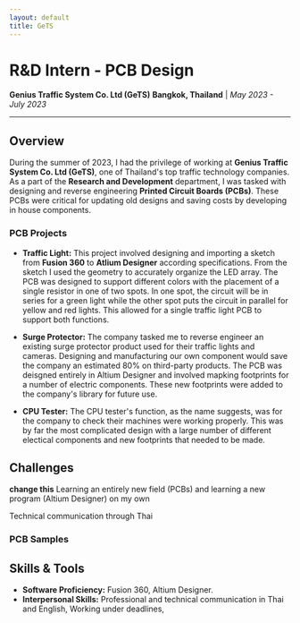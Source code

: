 ```yaml
---
layout: default
title: GeTS
---
```


# R&D Intern - PCB Design
**Genius Traffic System Co. Ltd (GeTS)**
**Bangkok, Thailand** | *May 2023 - July 2023*

---

## Overview
During the summer of 2023, I had the privilege of working at **Genius Traffic System Co. Ltd (GeTS)**, one of Thailand's top traffic technology companies. As a part of the **Research and Development** department, I was tasked with designing and reverse engineering **Printed Circuit Boards (PCBs)**. These PCBs were critical for updating old designs and saving costs by developing in house components. 

### PCB Projects
- **Traffic Light:** This project involved designing and importing a sketch from **Fusion 360** to **Atlium Designer** according specifications. From the sketch I used the geometry to accurately organize the LED array. The PCB was designed to support different colors with the placement of a single resistor in one of two spots. In one spot, the circuit will be in series for a green light while the other spot puts the circuit in parallel for yellow and red lights. This allowed for a single traffic light PCB to support both functions. 

- **Surge Protector:** The company tasked me to reverse engineer an existing surge protector product used for their traffic lights and cameras. Designing and manufacturing our own component would save the company an estimated 80% on third-party products. The PCB was deisgned entirely in Altium Designer and involved mapking footprints for a number of electric components. These new footprints were added to the company's library for future use.

- **CPU Tester:** The CPU tester's function, as the name suggests, was for the company to check their machines were working properly. This was by far the most complicated design with a large number of different electical components and new footprints that needed to be made. 

## Challenges
**change this** Learning an entirely new field (PCBs) and learning a new program (Altium Designer) on my own

Technical communication through Thai

### PCB Samples

## Skills & Tools
- **Software Proficiency:** Fusion 360, Altium Designer.
- **Interpersonal Skills:** Professional and technical communication in Thai and English, Working under deadlines, 